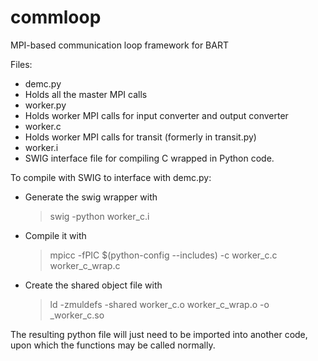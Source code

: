 commloop
========

MPI-based communication loop framework for BART

Files:
- demc.py
 - Holds all the master MPI calls
- worker.py
 - Holds worker MPI calls for input converter and output converter
- worker.c
 - Holds worker MPI calls for transit (formerly in transit.py)
- worker.i
 - SWIG interface file for compiling C wrapped in Python code.

To compile with SWIG to interface with demc.py:
- Generate the swig wrapper with
  > swig -python worker_c.i
- Compile it with
  > mpicc -fPIC $(python-config --includes) -c worker_c.c worker_c_wrap.c
- Create the shared object file with
  > ld -zmuldefs -shared worker_c.o worker_c_wrap.o -o _worker_c.so

The resulting python file will just need to be imported into another code, upon which the functions may be called normally.

